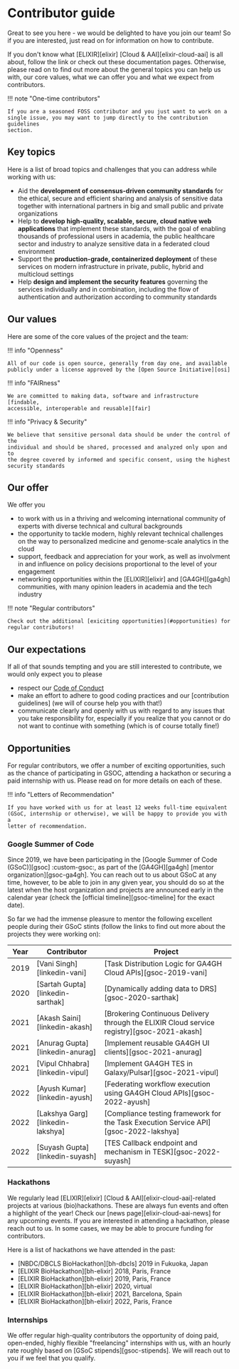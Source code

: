 # Contributor guide

Great to see you here - we would be delighted to have you join our team! So if
you are interested, just read on for information on how to contribute.

If you don't know what [ELIXIR][elixir] [Cloud & AAI][elixir-cloud-aai] is all
about, follow the link or check out these documentation pages. Otherwise,
please read on to find out more about the general topics you can help us with,
our core values, what we can offer you and what we expect from contributors.

!!! note "One-time contributors"

    If you are a seasoned FOSS contributor and you just want to work on a
    single issue, you may want to jump directly to the contribution guidelines
    section.

## Key topics

Here is a list of broad topics and challenges that you can address while
working with us:

- Aid the **development of consensus-driven community standards** for the
  ethical, secure and efficient sharing and analysis of sensitive data together
  with international partners in big and small public and private organizations
- Help to **develop high-quality, scalable, secure, cloud native web
  applications** that implement these standards, with the goal of enabling
  thousands of professional users in academia, the public healthcare sector and
  industry to analyze sensitive data in a federated cloud environment
- Support the **production-grade, containerized deployment** of these services
  on modern infrastructure in private, public, hybrid and multicloud settings
- Help **design and implement the security features** governing the services
  individually and in combination, including the flow of authentication and
  authorization according to community standards

## Our values

Here are some of the core values of the project and the team:

!!! info "Openness"

    All of our code is open source, generally from day one, and available
    publicly under a license approved by the [Open Source Initiative][osi]

!!! info "FAIRness"

    We are committed to making data, software and infrastructure [findable,
    accessible, interoperable and reusable][fair]

!!! info "Privacy & Security"

    We believe that sensitive personal data should be under the control of the
    individual and should be shared, processed and analyzed only upon and to
    the degree covered by informed and specific consent, using the highest
    security standards

## Our offer

We offer you

- to work with us in a thriving and welcoming international community of
  experts with diverse technical and cultural backgrounds
- the opportunity to tackle modern, highly relevant technical challenges on the
  way to personalized medicine and genome-scale analytics in the cloud
- support, feedback and appreciation for your work, as well as involvment in
  and influence on policy decisions proportional to the level of your
  engagement
- networking opportunities within the [ELIXIR][elixir] and [GA4GH][ga4gh]
  communities, with many opinion leaders in academia and the tech industry

!!! note "Regular contributors"

    Check out the additional [exiciting opportunities](#opportunities) for
    regular contributors!

## Our expectations

If all of that sounds tempting and you are still interested to contribute, we
would only expect you to please

- respect our [Code of Conduct](../../about/code-of-conduct.md)
- make an effort to adhere to good coding practices and our [contribution
guidelines] (we will of course help you with that!)
- communicate clearly and openly with us with regard to any issues that you
take responsibility for, especially if you realize that you cannot or do not
want to continue with something (which is of course totally fine!)

## Opportunities

For regular contributors, we offer a number of exciting opportunities, such as
the chance of participating in GSOC, attending a hackathon or securing a paid
internship with us. Please read on for more details on each of these.

!!! info "Letters of Recommendation"

    If you have worked with us for at least 12 weeks full-time equivalent
    (GSoC, internship or otherwise), we will be happy to provide you with a
    letter of recommendation.

### Google Summer of Code

Since 2019, we have been participating in the [Google Summer of Code
(GSoC)][gsoc] :custom-gsoc:, as part of the [GA4GH][ga4gh] [mentor
organization][gsoc-ga4gh]. You can reach out to us about GSoC at any time,
however, to be able to join in any given year, you should do so at the latest
when the host organization and projects are announced early in the calendar
year (check the [official timeline][gsoc-timeline] for the exact date).

So far we had the immense pleasure to mentor the following excellent people
during their GSoC stints (follow the links to find out more about the
projects they were working on):

| Year | Contributor | Project |
| --- | --- | --- |
| 2019 | [Vani Singh][linkedin-vani] | [Task Distribution Logic for GA4GH Cloud APIs][gsoc-2019-vani] |
| 2020 | [Sartah Gupta][linkedin-sarthak] | [Dynamically adding data to DRS][gsoc-2020-sarthak] |
| 2021 | [Akash Saini][linkedin-akash] | [Brokering Continuous Delivery through the ELIXIR Cloud service registry][gsoc-2021-akash] |
| 2021 | [Anurag Gupta][linkedin-anurag] | [Implement reusable GA4GH UI clients][gsoc-2021-anurag] |
| 2021 | [Vipul Chhabra][linkedin-vipul] | [Implement GA4GH TES in Galaxy/Pulsar][gsoc-2021-vipul] |
| 2022 | [Ayush Kumar][linkedin-ayush] | [Federating workflow execution using GA4GH Cloud APIs][gsoc-2022-ayush] |
| 2022 | [Lakshya Garg][linkedin-lakshya] | [Compliance testing framework for the Task Execution Service API][gsoc-2022-lakshya] |
| 2022 | [Suyash Gupta][linkedin-suyash] | [TES Callback endpoint and mechanism in TESK][gsoc-2022-suyash] |

### Hackathons

We regularly lead [ELIXIR][elixir] [Cloud & AAI][elixir-cloud-aai]-related
projects at various (bio)hackathons. These are always fun events and often a
highlight of the year! Check our [news
page][elixir-cloud-aai-news] for any upcoming events. If you are interested in
attending a hackathon, please reach out to us. In some cases, we may be able
to procure funding for contributors.

Here is a list of hackathons we have attended in the past:

- [NBDC/DBCLS BioHackathon][bh-dbcls] 2019 in Fukuoka, Japan
- [ELIXIR BioHackathon][bh-elixir] 2018, Paris, France
- [ELIXIR BioHackathon][bh-elixir] 2019, Paris, France
- [ELIXIR BioHackathon][bh-elixir] 2020, virtual
- [ELIXIR BioHackathon][bh-elixir] 2021, Barcelona, Spain
- [ELIXIR BioHackathon][bh-elixir] 2022, Paris, France

### Internships

We offer regular high-quality contributors the opportunity of doing paid,
open-ended, highly flexible "freelancing" internships with us, with an hourly
rate roughly based on [GSoC stipends][gsoc-stipends]. We will reach out to you
if we feel that you qualify.
